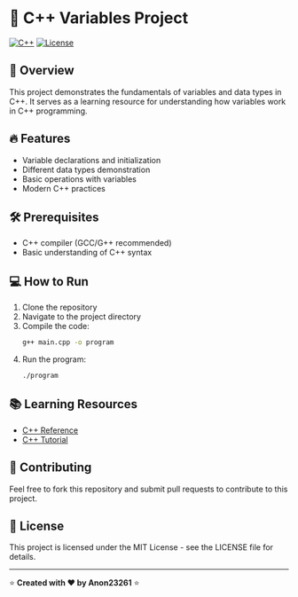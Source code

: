# 🚀 C++ Variables Project

[![C++](https://img.shields.io/badge/C++-Solutions-blue.svg?style=flat&logo=c%2B%2B)](http://www.cplusplus.com/)
[![License](https://img.shields.io/badge/License-MIT-green.svg)](LICENSE)

## 📝 Overview
This project demonstrates the fundamentals of variables and data types in C++. It serves as a learning resource for understanding how variables work in C++ programming.

## 🔥 Features
- Variable declarations and initialization
- Different data types demonstration
- Basic operations with variables
- Modern C++ practices

## 🛠️ Prerequisites
- C++ compiler (GCC/G++ recommended)
- Basic understanding of C++ syntax

## 💻 How to Run
1. Clone the repository
2. Navigate to the project directory
3. Compile the code:
   ```bash
   g++ main.cpp -o program
   ```
4. Run the program:
   ```bash
   ./program
   ```

## 📚 Learning Resources
- [C++ Reference](http://www.cplusplus.com/reference/)
- [C++ Tutorial](http://www.cplusplus.com/doc/tutorial/)

## 🤝 Contributing
Feel free to fork this repository and submit pull requests to contribute to this project.

## 📄 License
This project is licensed under the MIT License - see the LICENSE file for details.

---
⭐ **Created with ❤️ by Anon23261** ⭐
